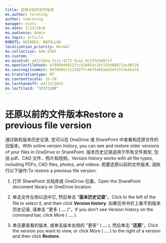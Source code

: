 ```yaml
---
title: 还原以前的文件版本
ms.author: toresing
author: tomresing
manager: scotv
ms.date: 3/23/2018
ms.audience: Admin
ms.topic: article
ROBOTS: NOINDEX, NOFOLLOW
localization_priority: Normal
ms.collection: Adm_O365
ms.custom: ''
ms.assetid: a8117dea-2111-4275-9ca1-9c1f3e5667cf
ms.openlocfilehash: b78899d4652fccb16054c2bc535d8b871acd0139
ms.sourcegitcommit: 9d78905c512192ffc4675468abd2efc5f2e4baf4
ms.translationtype: MT
ms.contentlocale: zh-CN
ms.lasthandoff: 04/23/2019
ms.locfileid: "32371180"
---
```

# <a name="restore-a-previous-file-version"></a><span data-ttu-id="16424-102">还原以前的文件版本</span><span class="sxs-lookup"><span data-stu-id="16424-102">Restore a previous file version</span></span>

<span data-ttu-id="16424-103">通过联机版本历史记录, 您可以在 OneDrive 或 SharePoint 中查看和还原文件的旧版本。</span><span class="sxs-lookup"><span data-stu-id="16424-103">With online version history, you can see and restore older versions of your files in OneDrive or SharePoint.</span></span> <span data-ttu-id="16424-104">版本历史记录适用于所有文件类型, 包括 pdf、CAD 文件、照片和视频。</span><span class="sxs-lookup"><span data-stu-id="16424-104">Version history works with all file types, including PDFs, CAD files, photos, and videos.</span></span> <span data-ttu-id="16424-105">若要还原以前的文件版本, 请执行以下操作:</span><span class="sxs-lookup"><span data-stu-id="16424-105">To restore a previous file version:</span></span>
  
1. <span data-ttu-id="16424-106">打开 SharePoint 文档库或 OneDrive 位置。</span><span class="sxs-lookup"><span data-stu-id="16424-106">Open the SharePoint document library or OneDrive location.</span></span>
    
2. <span data-ttu-id="16424-107">单击文件左侧以选中它, 然后单击 "**版本历史记录**"。</span><span class="sxs-lookup"><span data-stu-id="16424-107">Click to the left of the file to select it, and then click **Version history**.</span></span> <span data-ttu-id="16424-108">如果在命令栏上看不到版本历史记录, 请单击 "更多 ( **...** )"。</span><span class="sxs-lookup"><span data-stu-id="16424-108">If you don't see Version history on the command bar, click More ( **...** ).</span></span> 
    
3. <span data-ttu-id="16424-109">单击要查看的版本, 或单击版本右侧的 "更多" ( **...** ), 然后单击 "**还原**"。</span><span class="sxs-lookup"><span data-stu-id="16424-109">Click the version you want to view, or click More ( **...** ) to the right of a version and then click **Restore**.</span></span>
    

